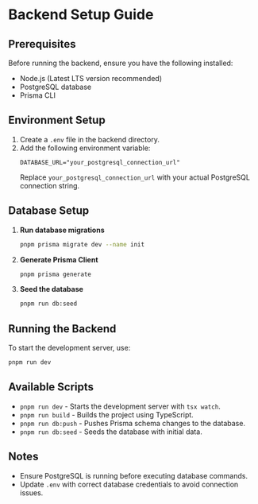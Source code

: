 # Backend Setup Guide

## Prerequisites

Before running the backend, ensure you have the following installed:

- Node.js (Latest LTS version recommended)
- PostgreSQL database
- Prisma CLI

## Environment Setup

1. Create a `.env` file in the backend directory.
2. Add the following environment variable:
   ```env
   DATABASE_URL="your_postgresql_connection_url"
   ```
   Replace `your_postgresql_connection_url` with your actual PostgreSQL connection string.

## Database Setup

1. **Run database migrations**
   ```sh
   pnpm prisma migrate dev --name init
   ```
2. **Generate Prisma Client**
   ```sh
   pnpm prisma generate
   ```
3. **Seed the database**
   ```sh
   pnpm run db:seed
   ```

## Running the Backend

To start the development server, use:

```sh
pnpm run dev
```

## Available Scripts

- `pnpm run dev` - Starts the development server with `tsx watch`.
- `pnpm run build` - Builds the project using TypeScript.
- `pnpm run db:push` - Pushes Prisma schema changes to the database.
- `pnpm run db:seed` - Seeds the database with initial data.

## Notes

- Ensure PostgreSQL is running before executing database commands.
- Update `.env` with correct database credentials to avoid connection issues.

